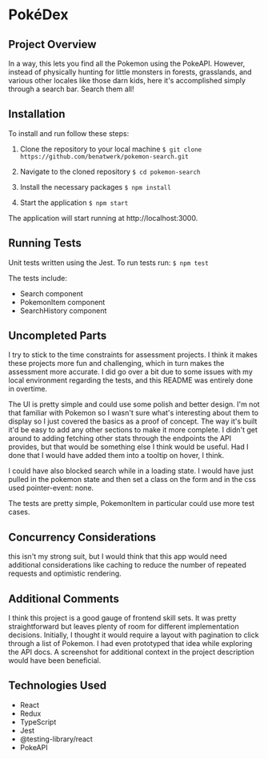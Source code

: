 # PokéDex

## Project Overview

In a way, this lets you find all the Pokemon using the PokeAPI. However, instead of physically hunting for little monsters in forests, grasslands, and various other locales like those darn kids, here it's accomplished simply through a search bar. Search them all!

## Installation

To install and run follow these steps:

1. Clone the repository to your local machine `$ git clone https://github.com/benatwerk/pokemon-search.git`

2. Navigate to the cloned repository `$ cd pokemon-search`

3. Install the necessary packages `$ npm install`

4. Start the application `$ npm start`

The application will start running at http://localhost:3000.

## Running Tests

Unit tests written using the Jest. To run tests run: `$ npm test`

The tests include:

-   Search component
-   PokemonItem component
-   SearchHistory component

## Uncompleted Parts

I try to stick to the time constraints for assessment projects. I think it makes these projects more fun and challenging, which in turn makes the assessment more accurate. I did go over a bit due to some issues with my local environment regarding the tests, and this README was entirely done in overtime.

The UI is pretty simple and could use some polish and better design. I'm not that familiar with Pokemon so I wasn't sure what's interesting about them to display so I just covered the basics as a proof of concept. The way it's built it'd be easy to add any other sections to make it more complete. I didn't get around to adding fetching other stats through the endpoints the API provides, but that would be something else I think would be useful. Had I done that I would have added them into a tooltip on hover, I think.

I could have also blocked search while in a loading state. I would have just pulled in the pokemon state and then set a class on the form and in the css used pointer-event: none.

The tests are pretty simple, PokemonItem in particular could use more test cases.

## Concurrency Considerations

this isn't my strong suit, but I would think that this app would need additional considerations like caching to reduce the number of repeated requests and optimistic rendering.

## Additional Comments

I think this project is a good gauge of frontend skill sets. It was pretty straightforward but leaves plenty of room for different implementation decisions. Initially, I thought it would require a layout with pagination to click through a list of Pokemon. I had even prototyped that idea while exploring the API docs. A screenshot for additional context in the project description would have been beneficial.

## Technologies Used

-   React
-   Redux
-   TypeScript
-   Jest
-   @testing-library/react
-   PokeAPI
